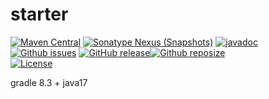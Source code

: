# starter

[![Maven Central](https://img.shields.io/maven-central/v/com.workoss.starter/starter-bom.svg?label=Maven%20Central)](https://search.maven.org/search?q=g:com.workoss.starter)
[![Sonatype Nexus (Snapshots)](https://img.shields.io/nexus/s/com.workoss.starter/starter-bom?server=https%3A%2F%2Fs01.oss.sonatype.org)](https://s01.oss.sonatype.org/content/repositories/snapshots/com/workoss/starter/)
[![javadoc](https://javadoc.io/badge2/com.workoss.starter/boot-domain/javadoc.svg)](https://javadoc.io/doc/com.workoss.starter/boot-domain)
[![Github issues](https://img.shields.io/github/issues-raw/workoss/starter.svg)](https://github.com/workoss/starter/issues)
[![GitHub release](https://img.shields.io/github/release/workoss/starter.svg)](https://github.com/workoss/starter/releases)[![Github reposize](https://img.shields.io/github/repo-size/workoss/starter)](https://github.com/workoss/starter)  
[![License](https://img.shields.io/badge/license-Apache%202-4EB1BA.svg)](https://www.apache.org/licenses/LICENSE-2.0.html)

gradle 8.3 + java17


